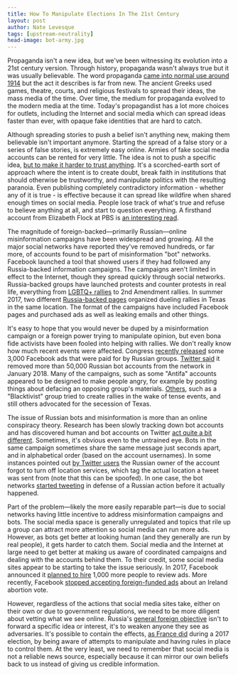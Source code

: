 ```yaml
---
title: How To Manipulate Elections In The 21st Century
layout: post
author: Nate Levesque
tags: [upstream-neutrality]
head-image: bot-army.jpg
---
```


Propaganda isn't a new idea, but we've been witnessing its evolution into a 21st century version. Through history, propaganda wasn't always true but it was usually believable. The word propaganda [came into normal use around 1914](https://www.historians.org/about-aha-and-membership/aha-history-and-archives/gi-roundtable-series/pamphlets/em-2-what-is-propaganda-(1944)/the-story-of-propaganda) but the act it describes is far from new. The ancient Greeks used games, theatre, courts, and religious festivals to spread their ideas, the mass media of the time. Over time, the medium for propaganda evolved to the modern media at the time. Today's propagandist has a lot more choices for outlets, including the Internet and social media which can spread ideas faster than ever, with opaque fake identities that are hard to catch.

Although spreading stories to push a belief isn't anything new, making them believable isn't important anymore. Starting the spread of a false story or a series of false stories, is extremely easy online. Armies of fake social media accounts can be rented for very little. The idea is not to push a specific idea, [but to make it harder to trust anything](https://www.usnews.com/news/national-news/articles/2017-01-31/russian-propagandas-new-goals-create-confusion-sow-doubt). It's a scorched-earth sort of approach where the intent is to create doubt, break faith in institutions that should otherwise be trustworthy, and manipulate politics with the resulting paranoia. Even publishing completely contradictory information - whether any of it is true - is effective because it can spread like wildfire when shared enough times on social media. People lose track of what's true and refuse to believe anything at all, and start to question everything. A firsthand account from Elizabeth Flock at PBS is [an interesting read](https://www.pbs.org/newshour/arts/after-a-week-of-russian-propaganda-i-was-questioning-everything).

The magnitude of foreign-backed—primarily Russian—online misinformation campaigns have been widespread and growing. All the major social networks have reported they've removed hundreds, or far more, of accounts found to be part of misinformation "bot" networks. Facebook launched a tool that showed users if they had followed any Russia-backed information campaigns. The campaigns aren't limited in effect to the Internet, though they spread quickly through social networks. Russia-backed groups have launched protests and counter protests in real life, everything from [LGBTQ+ rallies](https://www.pinknews.co.uk/2017/10/31/russian-propaganda-outlets-staged-fake-lgbt-rights-rally-in-the-us/) to 2nd Amendment rallies. In summer 2017, two different [Russia-backed pages](https://www.texastribune.org/2017/11/01/russian-facebook-page-organized-protest-texas-different-russian-page-l/) organized dueling rallies in Texas in the same location. The format of the campaigns have included Facebook pages and purchased ads as well as leaking emails and other things.

It's easy to hope that you would never be duped by a misinformation campaign or a foreign power trying to manipulate opinion, but even bona fide activists have been fooled into helping with rallies. We don't really know how much recent events were affected. Congress [recently released](https://www.cbsnews.com/news/congress-releases-all-3000-plus-facebook-ads-bought-by-russians/) some 3,000 Facebook ads that were paid for by Russian groups. [Twitter said](https://www.theguardian.com/technology/2018/jan/19/twitter-admits-far-more-russian-bots-posted-on-election-than-it-had-disclosed) it removed more than 50,000 Russian bot accounts from the network in January 2018. Many of the campaigns, such as some "Antifa" accounts appeared to be designed to make people angry, for example by posting things about defacing an opposing group's materials. [Others](https://www.nytimes.com/2017/10/02/technology/facebook-russia-ads-.html), such as a "Blacktivist" group tried to create rallies in the wake of tense events, and still others advocated for the secession of Texas.

The issue of Russian bots and misinformation is more than an online conspiracy theory. Research has been slowly tracking down bot accounts and has discovered human and bot accounts on Twitter [act quite a bit different](https://www.technologyreview.com/s/529461/how-to-spot-a-social-bot-on-twitter/). Sometimes, it's obvious even to the untrained eye. Bots in the same campaign sometimes share the same message just seconds apart, and in alphabetical order (based on the account usernames). In some instances pointed out [by Twitter users](https://twitter.com/kragar_lgf/status/912799965503565824?lang=en) the Russian owner of the account forgot to turn off location services, which tag the actual location a tweet was sent from (note that this can be spoofed). In one case, the bot networks [started tweeting](https://www.thedailybeast.com/russian-trolls-denied-syrian-gas-attackbefore-it-happened?ref=home) in defense of a Russian action before it actually happened.

Part of the problem—likely the more easily reparable part—is due to social networks having little incentive to address misinformation campaigns and bots. The social media space is generally unregulated and topics that rile up a group can attract more attention so social media can run more ads. However, as bots get better at looking human (and they generally are run by real people), it gets harder to catch them. Social media and the Internet at large need to get better at making us aware of coordinated campaigns and dealing with the accounts behind them. To their credit, some social media sites appear to be starting to take the issue seriously. In 2017, Facebook announced it [planned to hire](https://www.nytimes.com/2017/10/02/technology/facebook-russia-ads-.html) 1,000 more people to review ads. More recently, Facebook [stopped accepting foreign-funded ads](https://techcrunch.com/2018/05/08/facebook-stops-accepting-foreign-funded-ads-about-irelands-abortion-vote/) about an Ireland abortion vote.

However, regardless of the actions that social media sites take, either on their own or due to government regulations, we need to be more diligent about vetting what we see online. Russia's [general foreign objective](https://www.cfr.org/report/countering-russian-information-operations-age-social-media) isn't to forward a specific idea or interest, it's to weaken anyone they see as adversaries. It's possible to contain the effects, [as France did](https://www.cfr.org/report/countering-russian-information-operations-age-social-media) during a 2017 election, by being aware of attempts to manipulate and having rules in place to control them. At the very least, we need to remember that social media is not a reliable news source, especially because it can mirror our own beliefs back to us instead of giving us credible information.